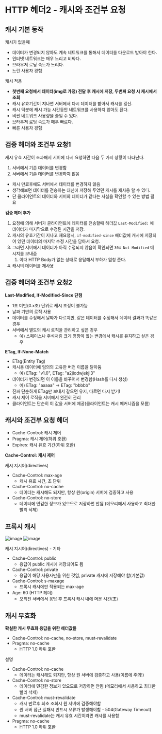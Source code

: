 # HTTP 헤더2 - 캐시와 조건부 요청

## 캐시 기본 동작

캐시가 없을때

- 데이터가 변경되지 않아도 계속 네트워크를 통해서 데이터를 다운로드 받아야 한다.
- 인터넷 네트워크는 매우 느리고 비싸다.
- 브라우저 로딩 속도가 느리다.
- 느린 사용자 경험

캐시 적용

- **첫번째 요청에서 데이터(img로 가정) 전달 후 캐시에 저장, 두번째 요청 시 캐시에서 조회**
- 캐시 유효기간이 지나면 서버에서 다시 데이터를 받아서 캐시를 갱신.
- 캐시 덕분에 캐시 가능 시간동안 네트워크를 사용하지 않아도 된다.
- 비싼 네트워크 사용량을 줄일 수 있다.
- 브라우저 로딩 속도가 매우 빠르다.
- 빠른 사용자 경험

## 검증 헤더와 조건부 요청1

캐시 유효 시간이 초과해서 서버에 다시 요청하면 다음 두 가지 상황이 나타난다.

1. 서버에서 기존 데이터를 변경함
2. 서버에서 기존 데이터를 변경하지 않음

- 캐시 만료후에도 서버에서 데이터를 변경하지 않음
- 생각해보면 데이터를 전송하는 대신에 저장해 두었던 캐시를 재사용 할 수 있다.
- 단 클라이언트의 데이터와 서버의 데이터가 같다는 사실을 확인할 수 있는 방법 필요

**검증 헤더 추가**

1. 요청에 의해 서버가 클라이언트에 데이터를 전송할때 헤더값 `Last-Modified:`  에 데이터가 마지막으로 수정된 시간을 저장.
2. 캐시의 유효기간이 지나고 재요청시, `if-modified-since` 헤더값에 캐시에 저장되어 있던 데이터의 마지막 수정 시간을 담아서 요청.
3. 그러면 서버에서 데이터가 아직 수정되지 않음이 확인되면 `304 Not Modified` 메시지를 보내줌
    1. 이때 HTTP Body가 없는 상태로 응답해서 부하가 엄청 준다.
4. 캐시의 데이터를 재사용

## 검증 헤더와 조건부 요청2

**Last-Modified, If-Modified-Since 단점**

- 1초 미만(0.x초) 단위로 캐시 조정이 불가능
- 날짜 기반의 로직 사용
- 데이터를 수정해서 날짜가 다르지만, 같은 데이터를 수정해서 데이터 결과가 똑같은 경우
- 서버에서 별도의 캐시 로직을 관리하고 싶은 경우
    - 예) 스페이스나 주석처럼 크게 영향이 없는 변경에서 캐시를 유지하고 싶은 경우

**ETag, If-None-Match**

- ETag(Entity Tag)
- 캐시용 데이터에 임의의 고유한 버전 이름을 달아둠
    - 예) ETag: "v1.0", ETag: "a2jiodwjekjl3"
- 데이터가 변경되면 이 이름을 바꾸어서 변경함(Hash를 다시 생성)
    - 예) ETag: "aaaaa" -> ETag: "bbbbb"
- 진짜 단순하게 ETag만 보내서 같으면 유지, 다르면 다시 받기!
- 캐시 제어 로직을 서버에서 완전히 관리
- 클라이언트는 단순히 이 값을 서버에 제공(클라이언트는 캐시 메커니즘을 모름)

## 캐시와 조건부 요청 헤더

- Cache-Control: 캐시 제어
- Pragma: 캐시 제어(하위 호환)
- Expires: 캐시 유효 기간(하위 호환)

**Cache-Control: 캐시 제어**

캐시 지시어(directives)

- Cache-Control: max-age
    - 캐시 유효 시간, 초 단위
- Cache-Control: no-cache
    - 데이터는 캐시해도 되지만, 항상 원(origin) 서버에 검증하고 사용
- Cache-Control: no-store
    - 데이터에 민감한 정보가 있으므로 저장하면 안됨
    (메모리에서 사용하고 최대한 빨리 삭제)

## **프록시 캐시**

![image](https://user-images.githubusercontent.com/106286686/208222800-dc85a0fb-5af2-43b6-997f-06fbbef61699.png)
![image](https://user-images.githubusercontent.com/106286686/208222823-4dd5c552-9330-480b-b5b9-ea6e9b552ae6.png)

캐시 지시어(directives) - 기타

- Cache-Control: public
    - 응답이 public 캐시에 저장되어도 됨
- Cache-Control: private
    - 응답이 해당 사용자만을 위한 것임, private 캐시에 저장해야 함(기본값)
- Cache-Control: s-maxage
    - 프록시 캐시에만 적용되는 max-age
- Age: 60 (HTTP 헤더)
    - 오리진 서버에서 응답 후 프록시 캐시 내에 머문 시간(초)

## 캐시 무효화

**확실한 캐시 무효화 응답을 위한 헤더값들**

- Cache-Control: no-cache, no-store, must-revalidate
- Pragma: no-cache
    - HTTP 1.0 하위 호환

설명

- Cache-Control: no-cache
    - 데이터는 캐시해도 되지만, 항상 원 서버에 검증하고 사용(이름에 주의!)
- Cache-Control: no-store
    - 데이터에 민감한 정보가 있으므로 저장하면 안됨
    (메모리에서 사용하고 최대한 빨리 삭제)
- Cache-Control: must-revalidate
    - 캐시 만료후 최초 조회시 원 서버에 검증해야함
    - 원 서버 접근 실패시 반드시 오류가 발생해야함 - 504(Gateway Timeout)
    - must-revalidate는 캐시 유효 시간이라면 캐시를 사용함
- Pragma: no-cache
    - HTTP 1.0 하위 호환
